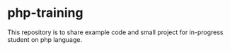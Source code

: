 php-training
============

This repository is to share example code and small project for in-progress student on php language. 
